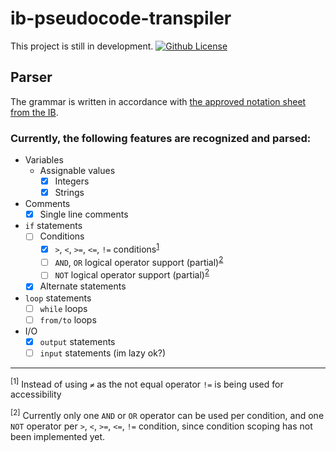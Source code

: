 # ib-pseudocode-transpiler
This project is still in development. 
[![Github License][license]](https://github.com/MikPisula/ib-pseudocode-transpiler/blob/mainLICENSE)

[license]: https://img.shields.io/github/license/MikPisula/ib-pseudocode-transpiler

## Parser
The grammar is written in accordance with [the approved notation sheet from the IB](https://computersciencewiki.org/images/3/3e/Approved_notation_for_developing_pseudocode.pdf).

### Currently, the following features are recognized and parsed:
- Variables
  - Assignable values
    - [x] Integers
    - [x] Strings
- Comments
  - [x] Single line comments
- `if` statements
  - [ ] Conditions
    - [x] `>`, `<`, `>=`, `<=`, `!=` conditions<sup>[1](#f1)</sup>
    - [ ] `AND`, `OR` logical operator support (partial)<sup>[2](#f2)</sup>
    - [ ] `NOT` logical operator support (partial)<sup>[2](#f2)</sup>
  - [x] Alternate statements
- `loop` statements
  - [ ] `while` loops
  - [ ] `from/to` loops
- I/O
  - [x] `output` statements
  - [ ] `input` statements (im lazy ok?)

---

<sup id="f1">[1]</sup> Instead of using `≠` as the not equal operator `!=` is being used for accessibility

<sup id="f2">[2]</sup> Currently only one `AND` or `OR` operator can be used per condition, and one `NOT` operator per `>`, `<`, `>=`, `<=`, `!=` condition, since condition scoping has not been implemented yet.